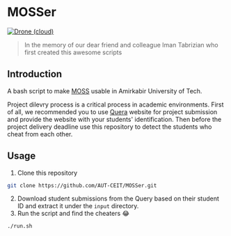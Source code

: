 # MOSSer
[![Drone (cloud)](https://img.shields.io/drone/build/aut-ce/mosser.svg?style=flat-square)](https://cloud.drone.io/aut-ce/mosser)

> In the memory of our dear friend and colleague Iman Tabrizian who first created this awesome scripts

## Introduction
A bash script to make [MOSS](https://theory.stanford.edu/~aiken/moss/) usable in Amirkabir University of Tech.

Project dilevry process is a critical process in academic environments.
First of all, we recommended you to use [Quera](https://quera.ir/dashboard/)
website for project submission and provide the website with
your students' identification. Then before the project delivery deadline use this repository to detect
the students who cheat from each other.

## Usage

1. Clone this repository

```sh
git clone https://github.com/AUT-CEIT/MOSSer.git
```

2. Download student submissions from the Query based on their student ID and extract it under the `input` directory.
3. Run the script and find the cheaters :joy:

```sh
./run.sh
```
